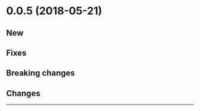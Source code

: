 <a name="0.0.5"></a>
# 0.0.5 (2018-05-21)

## New

## Fixes

## Breaking changes

## Changes

--------------------------------------------------